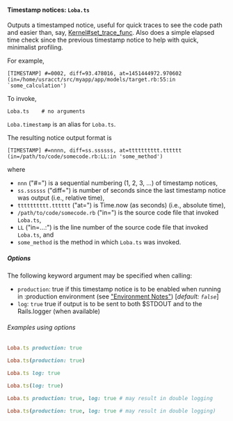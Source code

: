#### Timestamp notices:  `Loba.ts`
Outputs a timestamped notice, useful for quick traces to see the code path and easier than, say, [Kernel#set_trace_func](http://ruby-doc.org/core-2.2.3/Kernel.html#method-i-set_trace_func).
Also does a simple elapsed time check since the previous timestamp notice to help with quick, minimalist profiling.

For example,

```
[TIMESTAMP] #=0002, diff=93.478016, at=1451444972.970602    (in=/home/usracct/src/myapp/app/models/target.rb:55:in `some_calculation')
```

To invoke,

```
Loba.ts    # no arguments
```

`Loba.timestamp` is an alias for `Loba.ts`.

The resulting notice output format is

```
[TIMESTAMP] #=nnnn, diff=ss.ssssss, at=tttttttttt.tttttt    (in=/path/to/code/somecode.rb:LL:in 'some_method')
```

where
*   `nnn` ("#=") is a sequential numbering (1, 2, 3, ...) of timestamp notices,
*   `ss.ssssss` ("diff=") is number of seconds since the last timestamp notice was output (i.e., relative time),
*   `tttttttttt.tttttt` ("at=") is Time.now (as seconds) (i.e., absolute time),
*   `/path/to/code/somecode.rb` ("in=") is the source code file that invoked `Loba.ts`,
*   `LL` ("in=...:") is the line number of the source code file that invoked `Loba.ts`, and
*   `some_method` is the method in which `Loba.ts` was invoked.

##### Options

The following keyword argument may be specified when calling:
*   `production`: true if this timestamp notice is to be enabled when running in :production environment (see ["Environment Notes"](README.md#environment-notes)) \[_default: `false`_\]
*   `log`: `true` true if output is to be sent to both $STDOUT and to the Rails.logger (when available)

###### Examples using options
```ruby
Loba.ts production: true
```
```ruby
Loba.ts(production: true)
```
```ruby
Loba.ts log: true
```
```ruby
Loba.ts(log: true)
```
```ruby
Loba.ts production: true, log: true # may result in double logging
```
```ruby
Loba.ts(production: true, log: true # may result in double logging)
```
